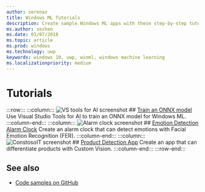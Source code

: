 ```yaml
---
author: serenaz
title: Windows ML Tutorials
description: Create sample Windows ML apps with these step-by-step tutorials. 
ms.author: sezhen
ms.date: 03/07/2018
ms.topic: article
ms.prod: windows
ms.technology: uwp
keywords: windows 10, uwp, winml, windows machine learning
ms.localizationpriority: medium
---
```


# Tutorials

:::row:::
    :::column:::
        ![VS tools for AI screenshot](http://via.placeholder.com/1000x150)
        ## [Train an ONNX model](train-ai-model.md)
        Use Visual Studio Tools for AI to train an ONNX model for Windows ML.
    :::column-end:::
    :::column:::
        ![Alarm clock screenshot](http://via.placeholder.com/1000x150)
        ## [Emotion Detection Alarm Clock](https://docs.microsoft.com/labs/insiderdevtour2018/machinelearning/index?ocid=idt_labs_cta_web2lab_machinelearning&tutorial-step=2)
        Create an alarm clock that can detect emotions with Facial Emotion Recognition (FER).
    :::column-end:::
    :::column:::
        ![ConstosoIT screenshot](http://via.placeholder.com/1000x150)
        ## [Product Detection App](https://docs.microsoft.com/labs/insiderdevtour2018/machinelearning/index?ocid=idt_labs_cta_web2lab_machinelearning&tutorial-step=4)
        Create an app that can differentiate products with Custom Vision.
    :::column-end:::
:::row-end:::

## See also

- [Code samples on GitHub](https://github.com/Microsoft/Windows-Machine-Learning)